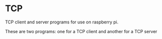 # TCP
TCP client and server programs for use on raspberry pi.

These are two programs: one for a TCP client and another for a TCP server
